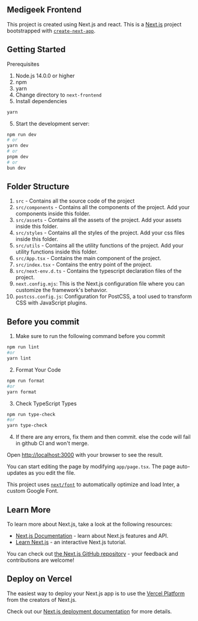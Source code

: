 ## Medigeek Frontend

This project is created using Next.js and react.
This is a [Next.js](https://nextjs.org/) project bootstrapped with [`create-next-app`](https://github.com/vercel/next.js/tree/canary/packages/create-next-app).

## Getting Started

 Prerequisites
 1. Node.js 14.0.0 or higher
 2. npm
 3. yarn
 4. Change directory to `next-frontend`
 5. Install dependencies

```bash
yarn
```
 5. Start the development server:

```bash
npm run dev
# or
yarn dev
# or
pnpm dev
# or
bun dev
```

## Folder Structure

1. `src` - Contains all the source code of the project
2. `src/components` - Contains all the components of the project. Add your components inside this folder.
3. `src/assets` - Contains all the assets of the project. Add your assets inside this folder.
4. `src/styles` - Contains all the styles of the project. Add your css files inside this folder.
5. `src/utils` - Contains all the utility functions of the project. Add your utility functions inside this folder.
6. `src/App.tsx` - Contains the main component of the project.
7. `src/index.tsx` - Contains the entry point of the project.
8. `src/next-env.d.ts` - Contains the typescript declaration files of the project.
9. `next.config.mjs`: This is the Next.js configuration file where you can customize the framework's behavior.
10. `postcss.config.js`: Configuration for PostCSS, a tool used to transform CSS with JavaScript plugins.

## Before you commit

1. Make sure to run the following command before you commit

```bash
npm run lint
#or
yarn lint
```
2. Format Your Code

```bash
npm run format
#or
yarn format
```
3. Check TypeScript Types

```bash
npm run type-check
#or
yarn type-check
```
4. If there are any errors, fix them and then commit. else the code will fail in github CI and won't merge.


Open [http://localhost:3000](http://localhost:3000) with your browser to see the result.

You can start editing the page by modifying `app/page.tsx`. The page auto-updates as you edit the file.

This project uses [`next/font`](https://nextjs.org/docs/basic-features/font-optimization) to automatically optimize and load Inter, a custom Google Font.

## Learn More

To learn more about Next.js, take a look at the following resources:

- [Next.js Documentation](https://nextjs.org/docs) - learn about Next.js features and API.
- [Learn Next.js](https://nextjs.org/learn) - an interactive Next.js tutorial.

You can check out [the Next.js GitHub repository](https://github.com/vercel/next.js/) - your feedback and contributions are welcome!

## Deploy on Vercel

The easiest way to deploy your Next.js app is to use the [Vercel Platform](https://vercel.com/new?utm_medium=default-template&filter=next.js&utm_source=create-next-app&utm_campaign=create-next-app-readme) from the creators of Next.js.

Check out our [Next.js deployment documentation](https://nextjs.org/docs/deployment) for more details.
